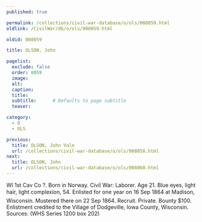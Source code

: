 ```yaml
---
published: true

permalink: /collections/civil-war-database/o/ols/008059.html
oldlink: /CivilWar/db/o/ols/008059.html

oldid: 008059

title: OLSON, John

pagelist:
  exclude: false
  order: 8059
  image: 
  alt:
  caption:
  title:
  subtitle:      # Defaults to page subtitle
  teaser:

category: 
  - O 
  - OLS

previous:
  title: OLSON, John Vale
  url: /collections/civil-war-database/o/ols/008058.html  
next:
  title: OLSON, John
  url: /collections/civil-war-database/o/ols/008060.html   
---
```

WI 1st Cav Co ?. Born in Norway. Civil War: Laborer. Age 21. Blue eyes, light hair, light complexion, 5&#146;4&#148;. Enlisted for one year on 16 Sep 1864 at Madison, Wisconsin. Mustered there on 22 Sep 1864. Recruit. Private. Bounty $100. Enlistment credited to the Village of Dodgeville, Iowa County, Wisconsin. Sources: (WHS Series 1200 box 202)